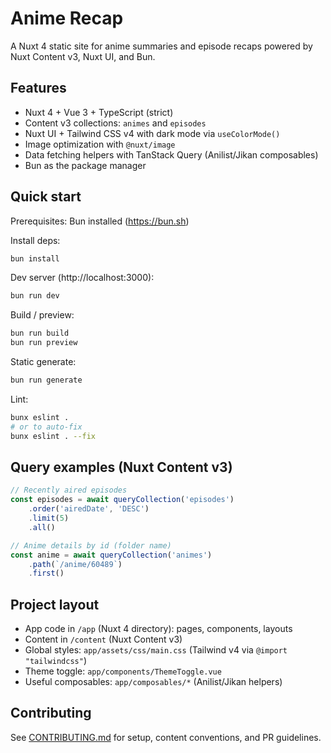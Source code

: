 # Anime Recap

A Nuxt 4 static site for anime summaries and episode recaps powered by Nuxt Content v3, Nuxt UI, and Bun.

## Features

- Nuxt 4 + Vue 3 + TypeScript (strict)
- Content v3 collections: `animes` and `episodes`
- Nuxt UI + Tailwind CSS v4 with dark mode via `useColorMode()`
- Image optimization with `@nuxt/image`
- Data fetching helpers with TanStack Query (Anilist/Jikan composables)
- Bun as the package manager

## Quick start

Prerequisites: Bun installed (https://bun.sh)

Install deps:

```bash
bun install
```

Dev server (http://localhost:3000):

```bash
bun run dev
```

Build / preview:

```bash
bun run build
bun run preview
```

Static generate:

```bash
bun run generate
```

Lint:

```bash
bunx eslint .
# or to auto-fix
bunx eslint . --fix
```

## Query examples (Nuxt Content v3)

```ts
// Recently aired episodes
const episodes = await queryCollection('episodes')
	.order('airedDate', 'DESC')
	.limit(5)
	.all()

// Anime details by id (folder name)
const anime = await queryCollection('animes')
	.path(`/anime/60489`)
	.first()
```

## Project layout

- App code in `/app` (Nuxt 4 directory): pages, components, layouts
- Content in `/content` (Nuxt Content v3)
- Global styles: `app/assets/css/main.css` (Tailwind v4 via `@import "tailwindcss"`)
- Theme toggle: `app/components/ThemeToggle.vue`
- Useful composables: `app/composables/*` (Anilist/Jikan helpers)

## Contributing

See [CONTRIBUTING.md](CONTRIBUTING.md) for setup, content conventions, and PR guidelines.
